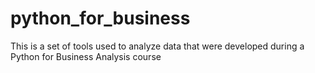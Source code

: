 # python_for_business
This is a set of tools used to analyze data that were developed during a Python for Business Analysis course
